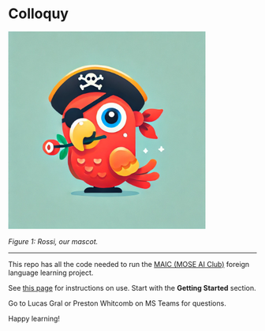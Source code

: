 Colloquy
===

<img src="./rossi.png" width=400>

*Figure 1: Rossi, our mascot.*

---

This repo has all the code needed to run the [MAIC (MOSE AI Club)](https://msoe-maic.com/) foreign language learning project.

See [this page](https://www.notion.so/Colloquy-Language-Learning-Setup-1d3b3d1ec5a08024bbb6fa3cecea29e3?pvs=4) for instructions on use. Start with the **Getting Started** section.

Go to Lucas Gral or Preston Whitcomb on MS Teams for questions.

Happy learning!
